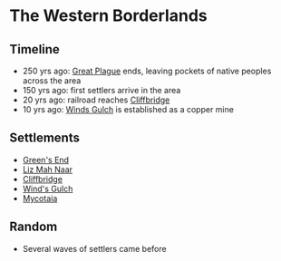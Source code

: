 # The Western Borderlands
## Timeline

- 250 yrs ago: [Great Plague](TODO) ends, leaving pockets of native peoples across the area
- 150 yrs ago: first settlers arrive in the area
- 20 yrs ago: railroad reaches [Cliffbridge][cliffbridge]
- 10 yrs ago: [Winds Gulch][winds-gulch] is established as a copper mine
## Settlements
- [Green's End](/hometown/town.md)
- [Liz Mah Naar](/liz-mah-naar/town.md)
- [Cliffbridge][cliffbridge]
- [Wind's Gulch][winds-gulch]
- [Mycotaia](/fungril-village/town.md)
## Random
- Several waves of settlers came before


[cliffbridge]: /cliffbridge/town.md
[winds-gulch]: /winds-gulch/town.md